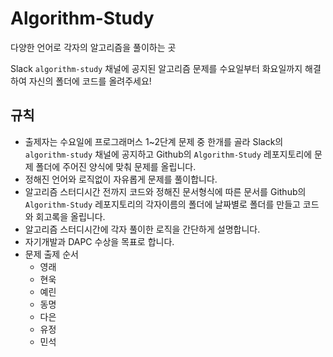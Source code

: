 # Algorithm-Study
다양한 언어로 각자의 알고리즘을 풀이하는 곳



 Slack  `algorithm-study` 채널에 공지된 알고리즘 문제를 수요일부터 화요일까지 해결하여 자신의 폴더에 코드를 올려주세요!

## 규칙

- 출제자는 수요일에 프로그래머스 1~2단계 문제 중 한개를 골라 Slack의 `algorithm-study` 채널에 공지하고 Github의 `Algorithm-Study` 레포지토리에 문제 폴더에 주어진 양식에 맞춰 문제를 올립니다.
- 정해진 언어와 로직없이 자유롭게 문제를 풀이합니다.
- 알고리즘 스터디시간 전까지 코드와 정해진 문서형식에 따른 문서를 Github의 `Algorithm-Study` 레포지토리의 각자이름의 폴더에 날짜별로 폴더를 만들고 코드와 회고록을 올립니다.
- 알고리즘 스터디시간에 각자 풀이한 로직을 간단하게 설명합니다.
- 자기개발과 DAPC 수상을 목표로 합니다.
- 문제 출제 순서
  - 영래
  - 현욱
  - 예린
  - 동명
  - 다은
  - 유정 
  - 민석
